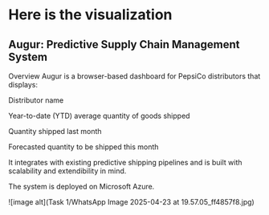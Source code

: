 
# Here is the visualization 
## Augur: Predictive Supply Chain Management System
Overview
Augur is a browser-based dashboard for PepsiCo distributors that displays:

Distributor name

Year-to-date (YTD) average quantity of goods shipped

Quantity shipped last month

Forecasted quantity to be shipped this month

It integrates with existing predictive shipping pipelines and is built with scalability and extendibility in mind.

The system is deployed on Microsoft Azure.

![image alt](Task 1/WhatsApp Image 2025-04-23 at 19.57.05_ff4857f8.jpg)

